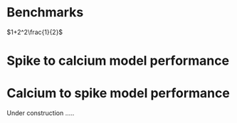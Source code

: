 # Benchmarks

$1+2^2\frac{1}{2}$

#  Spike to calcium model performance





#  Calcium to spike model performance


Under construction .....
<br><br><br><br><br><br><br><br>
